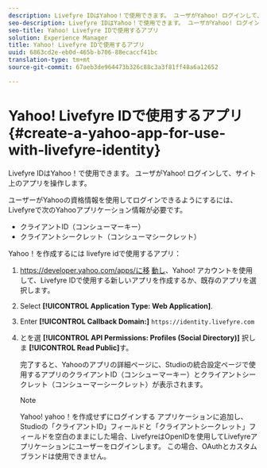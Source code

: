 ```yaml
---
description: Livefyre IDはYahoo！で使用できます。 ユーザがYahoo! ログインして、サイト上のアプリを操作します。
seo-description: Livefyre IDはYahoo！で使用できます。 ユーザがYahoo! ログインして、サイト上のアプリを操作します。
seo-title: Yahoo! Livefyre IDで使用するアプリ
solution: Experience Manager
title: Yahoo! Livefyre IDで使用するアプリ
uuid: 6863cd2e-eb0d-465b-b706-88ecaccf41bc
translation-type: tm+mt
source-git-commit: 67aeb3de964473b326c88c3a3f81ff48a6a12652

---
```



# Yahoo! Livefyre IDで使用するアプリ{#create-a-yahoo-app-for-use-with-livefyre-identity}

Livefyre IDはYahoo！で使用できます。 ユーザがYahoo! ログインして、サイト上のアプリを操作します。

ユーザーがYahooの資格情報を使用してログインできるようにするには、Livefyreで次のYahooアプリケーション情報が必要です。

* クライアントID（コンシューマーキー）
* クライアントシークレット（コンシューマシークレット）

Yahoo！を作成するには livefyre idで使用するアプリ：

1. https://developer.yahoo.com/apps/に移 [動し](https://developer.yahoo.com/apps/)、Yahoo! アカウントを使用して、Livefyre IDで使用する新しいアプリを作成するか、既存のアプリを選択します。
1. Select **[!UICONTROL Application Type: Web Application]**.
1. Enter **[!UICONTROL Callback Domain:]** `https://identity.livefyre.com`
1. とを選 **[!UICONTROL API Permissions: Profiles (Social Directory)]** 択しま **[!UICONTROL Read Public]**&#x200B;す。

   完了すると、Yahooのアプリの詳細ページに、Studioの統合設定ページで使用するアプリのクライアントID（コンシューマーキー）とクライアントシークレット（コンシューマーシークレット）が表示されます。

   >[!NOTE]
   >
   >Yahoo! yahoo！を作成せずにログインする アプリケーションに追加し、Studioの「クライアントID」フィールドと「クライアントシークレット」フィールドを空白のままにした場合、LivefyreはOpenIDを使用してLivefyreアプリケーションにユーザーをログインします。 この場合、OAuthとカスタムブランドは使用できません。